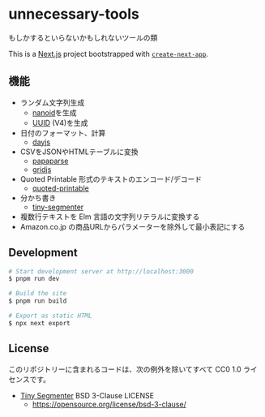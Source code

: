 # unnecessary-tools

もしかするといらないかもしれないツールの類

This is a [Next.js](https://nextjs.org/) project bootstrapped with [`create-next-app`](https://github.com/vercel/next.js/tree/canary/packages/create-next-app).

## 機能

* ランダム文字列生成
  - [nanoid](https://github.com/ai/nanoid)を生成
  - [UUID](https://datatracker.ietf.org/doc/html/rfc4122) (V4)を生成
* 日付のフォーマット、計算
  - [dayjs](https://day.js.org)
* CSVをJSONやHTMLテーブルに変換
  - [papaparse](https://www.papaparse.com/)
  - [gridjs](https://gridjs.io/)
* Quoted Printable 形式のテキストのエンコード/デコード
  - [quoted-printable](https://www.npmjs.com/package/quoted-printable)
* 分かち書き
  - [tiny-segmenter](http://chasen.org/~taku/software/TinySegmenter/)
* 複数行テキストを Elm 言語の文字列リテラルに変換する
* Amazon.co.jp の商品URLからパラメーターを除外して最小表記にする

## Development

```sh
# Start development server at http://localhost:3000
$ pnpm run dev

# Build the site
$ pnpm run build

# Export as static HTML
$ npx next export
```

## License

このリポジトリーに含まれるコードは、次の例外を除いてすべて CC0 1.0 ライセンスです。

- [Tiny Segmenter](http://chasen.org/~taku/software/TinySegmenter/) BSD 3-Clause LICENSE
  * <https://opensource.org/license/bsd-3-clause/>